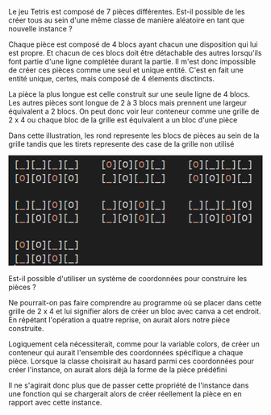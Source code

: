 Le jeu Tetris est composé de 7 pièces différentes.
Est-il possible de les créer tous au sein d'une même classe de manière aléatoire en tant que nouvelle instance ?

Chaque pièce est composé de 4 blocs ayant chacun une disposition qui lui est propre.
Et chacun de ces blocs doit être détachable des autres lorsqu'ils font partie d'une ligne complétée durant la partie.
Il m'est donc impossible de créer ces pièces comme une seul et unique entité.
C'est en fait une entité unique, certes, mais composé de 4 élements disctincts.

La pièce la plus longue est celle construit sur une seule ligne de 4 blocs.
Les autres pièces sont longue de 2 à 3 blocs mais prennent une largeur équivalent a 2 blocs.
On peut donc voir leur conteneur comme une grille de 2 x 4 ou chaque bloc de la grille est équivalent a un bloc d'une pièce

Dans cette illustration, les rond represente les blocs de pièces au sein de la grille tandis que les tirets represente des case de la grille non utilisé

![Liste des pièces](docs\schema_tetromino.png "Liste des pièces")

Est-il possible d'utiliser un système de coordonnées pour construire les pièces ? 

Ne pourrait-on pas faire comprendre au programme où se placer dans cette grille de 2 x 4 et lui signifier alors de créer un bloc avec canva a cet endroit. En répétant l'opération a quatre reprise, on aurait alors notre pièce construite.

Logiquement cela nécessiterait, comme pour la variable colors, de créer un conteneur qui aurait l'ensemble des coordonnées spécifique a chaque pièce.
Lorsque la classe choisirait au hasard parmi ces coordonnées pour créer l'instance, on aurait alors déjà la forme de la pièce prédéfini

Il ne s'agirait donc plus que de passer cette propriété de l'instance dans une fonction qui se chargerait alors de créer réellement la pièce en en rapport avec cette instance.

